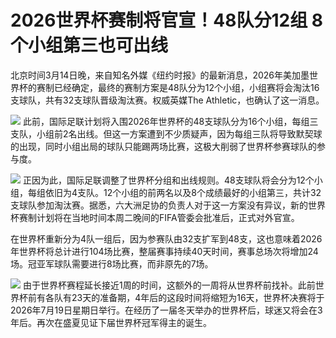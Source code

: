# 2026世界杯赛制将官宣！48队分12组 8个小组第三也可出线

北京时间3月14日晚，来自知名外媒《纽约时报》的最新消息，2026年美加墨世界杯的赛制已经确定，最终的赛制方案是48队分为12个小组，小组赛将会淘汰16支球队，共有32支球队晋级淘汰赛。权威英媒The
Athletic，也确认了这一消息。

![](https://inews.gtimg.com/news_bt/Ok8gwn-dnD0DnRb7qjkGjd3FFS-QZ33SmuJGRoZFf4tI0AA/1000)
此前，国际足联计划将入围2026年世界杯的48支球队分为16个小组，每组三支队，小组前2名出线。但这一方案遭到不少质疑声，因为每组三队将导致默契球的出现，同时小组出局的球队只能踢两场比赛，这极大削弱了世界杯参赛球队的参与度。

![](https://inews.gtimg.com/news_bt/OY2Wz2ueKCsG3E49GefDbeKsKh-RP9G7vUEiXkTmp_jMAAA/1000)
正因为此，国际足联调整了世界杯分组和出线规则。48支球队将会分为12个小组，每组依旧为4支队。12个小组的前两名以及8个成绩最好的小组第三，共计32支球队参加淘汰赛。据悉，六大洲足协的负责人对于这一方案没有异议，新的世界杯赛制计划将在当地时间本周二晚间的FIFA管委会批准后，正式对外官宣。

在世界杯重新分为4队一组后，因为参赛队由32支扩军到48支，这也意味着2026年世界杯将总计进行104场比赛，整届赛事持续40天时间，赛事总场次将增加24场。冠亚军球队需要进行8场比赛，而非原先的7场。

![](https://inews.gtimg.com/news_bt/O6ThSCHh6wpLoHe2W2jHqiXFbP4Lpt-L5xeG22BjV7y9AAA/1000)
由于世界杯赛程延长接近1周的时间，这额外的一周将从世界杯前找补。此前世界杯前有各队有23天的准备期，4年后的这段时间将缩短为16天，世界杯决赛将于2026年7月19日星期日举行。在经历了一届冬天举办的世界杯后，球迷又将会在3年后。再次在盛夏见证下届世界杯冠军得主的诞生。

